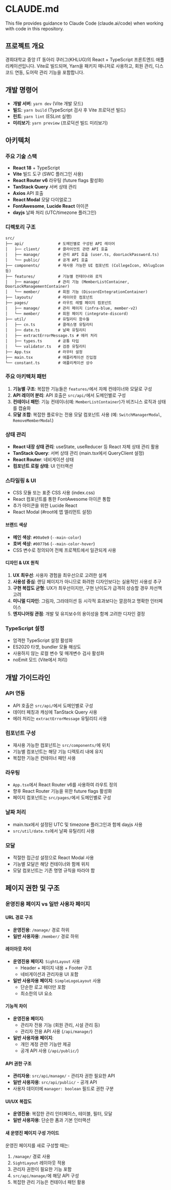# CLAUDE.md

This file provides guidance to Claude Code (claude.ai/code) when working with code in this repository.

## 프로젝트 개요

경희대학교 중앙 IT 동아리 쿠러그(KHLUG)의 React + TypeScript 프론트엔드 애플리케이션입니다. Vite로 빌드되며, Yarn을 패키지 매니저로 사용하고, 회원 관리, 디스코드 연동, 도어락 관리 기능을 포함합니다.

## 개발 명령어

- **개발 서버**: `yarn dev` (Vite 개발 모드)
- **빌드**: `yarn build` (TypeScript 검사 후 Vite 프로덕션 빌드)
- **린트**: `yarn lint` (ESLint 실행)
- **미리보기**: `yarn preview` (프로덕션 빌드 미리보기)

## 아키텍처

### 주요 기술 스택
- **React 18** + TypeScript
- **Vite** 빌드 도구 (SWC 플러그인 사용)
- **React Router v6** 라우팅 (future flags 활성화)
- **TanStack Query** 서버 상태 관리
- **Axios** API 호출
- **React Modal** 모달 다이얼로그
- **FontAwesome**, **Lucide React** 아이콘
- **dayjs** 날짜 처리 (UTC/timezone 플러그인)

### 디렉토리 구조
```
src/
├── api/               # 도메인별로 구성된 API 레이어
│   ├── client/        # 클라이언트 관련 API 호출
│   ├── manage/        # 관리 API 호출 (user.ts, doorLockPassword.ts)
│   └── public/        # 공개 API 호출
├── components/        # 재사용 가능한 UI 컴포넌트 (CollegeIcon, KhlugIcon 등)
├── features/          # 기능별 컨테이너와 로직
│   ├── manage/        # 관리 기능 (MemberListContainer, DoorLockManagementContainer)
│   └── member/        # 회원 기능 (DiscordIntegrationContainer)
├── layouts/           # 레이아웃 컴포넌트
├── pages/             # 라우트 레벨 페이지 컴포넌트
│   ├── manage/        # 관리 페이지 (infra-blue, member-v2)
│   └── member/        # 회원 페이지 (integrate-discord)
├── util/              # 유틸리티 함수들
│   ├── cn.ts          # 클래스명 유틸리티
│   ├── date.ts        # 날짜 유틸리티
│   ├── extractErrorMessage.ts # 에러 처리
│   ├── types.ts       # 공통 타입
│   └── validator.ts   # 검증 유틸리티
├── App.tsx            # 라우터 설정
├── main.tsx           # 애플리케이션 진입점
└── constant.ts        # 애플리케이션 상수
```

### 주요 아키텍처 패턴

1. **기능별 구조**: 복잡한 기능들은 `features/`에서 자체 컨테이너와 모달로 구성
2. **API 레이어 분리**: API 호출은 `src/api/`에서 도메인별로 구성
3. **컨테이너 패턴**: 기능 컨테이너(예: `MemberListContainer`)가 비즈니스 로직과 상태를 캡슐화
4. **모달 조합**: 복잡한 플로우는 전용 모달 컴포넌트 사용 (예: `SwitchManagerModal`, `RemoveMemberModal`)

### 상태 관리
- **React 내장 상태 관리**: useState, useReducer 등 React 자체 상태 관리 활용
- **TanStack Query**: 서버 상태 관리 (main.tsx에서 QueryClient 설정)
- **React Router**: 네비게이션 상태
- **컴포넌트 로컬 상태**: UI 인터랙션

### 스타일링 & UI
- CSS 모듈 또는 표준 CSS 사용 (index.css)
- React 컴포넌트를 통한 FontAwesome 아이콘 통합
- 추가 아이콘을 위한 Lucide React
- React Modal (#root에 앱 엘리먼트 설정)

#### 브랜드 색상
- **메인 색상**: `#00a0e9` (`--main-color`)
- **호버 색상**: `#0077b6` (`--main-color-hover`)
- CSS 변수로 정의되어 전체 프로젝트에서 일관되게 사용

#### 디자인 & UX 원칙
1. **UX 최우선**: 사용자 경험을 최우선으로 고려한 설계
2. **사용성 중심**: 랜딩 페이지가 아니므로 화려한 디자인보다는 실용적인 사용성 추구
3. **구현 복잡도 균형**: UX가 최우선이지만, 구현 난이도가 급격히 상승할 경우 차선책 고려
4. **미니멀 디자인**: 그림자, 그라데이션 등 시각적 효과보다는 깔끔하고 명확한 인터페이스
5. **엔지니어링 관점**: 개발 및 유지보수의 용이성을 함께 고려한 디자인 결정

### TypeScript 설정
- 엄격한 TypeScript 설정 활성화
- ES2020 타겟, bundler 모듈 해상도
- 사용하지 않는 로컬 변수 및 매개변수 검사 활성화
- noEmit 모드 (Vite에서 처리)

## 개발 가이드라인

### API 연동
- API 호출은 `src/api/`에서 도메인별로 구성
- 데이터 페칭과 캐싱에 TanStack Query 사용
- 에러 처리는 `extractErrorMessage` 유틸리티 사용

### 컴포넌트 구성
- 재사용 가능한 컴포넌트는 `src/components/`에 위치
- 기능별 컴포넌트는 해당 기능 디렉토리 내에 유지
- 복잡한 기능은 컨테이너 패턴 사용

### 라우팅
- `App.tsx`에서 React Router v6를 사용하여 라우트 정의
- 향후 React Router 기능을 위한 future flags 활성화
- 페이지 컴포넌트는 `src/pages/`에서 도메인별로 구성

### 날짜 처리
- main.tsx에서 설정된 UTC 및 timezone 플러그인과 함께 dayjs 사용
- `src/util/date.ts`에서 날짜 유틸리티 사용

### 모달
- 적절한 접근성 설정으로 React Modal 사용
- 기능별 모달은 해당 컨테이너와 함께 위치
- 모달 컴포넌트는 기존 명명 규칙을 따라야 함

## 페이지 권한 및 구조

### 운영진용 페이지 vs 일반 사용자 페이지

#### URL 경로 구조
- **운영진용**: `/manage/` 경로 하위
- **일반 사용자용**: `/member/` 경로 하위

#### 레이아웃 차이
- **운영진용 페이지**: `SightLayout` 사용
  - Header + 페이지 내용 + Footer 구조
  - 네비게이션과 관리자용 UI 포함
- **일반 사용자용 페이지**: `SimpleLogoLayout` 사용
  - 단순한 로고 헤더만 포함
  - 최소한의 UI 요소

#### 기능적 차이
- **운영진용 페이지**:
  - 관리자 전용 기능 (회원 관리, 시설 관리 등)
  - 관리자 전용 API 사용 (`/api/manage/`)
- **일반 사용자용 페이지**:
  - 개인 계정 관련 기능만 제공
  - 공개 API 사용 (`/api/public/`)

#### API 권한 구조
- **관리자용**: `src/api/manage/` - 관리자 권한 필요한 API
- **일반 사용자용**: `src/api/public/` - 공개 API
- 사용자 데이터에 `manager: boolean` 필드로 권한 구분

#### UI/UX 복잡도
- **운영진용**: 복잡한 관리 인터페이스, 테이블, 필터, 모달
- **일반 사용자용**: 단순한 폼과 기본 인터랙션

#### 새 운영진 페이지 구성 가이드
운영진 페이지를 새로 구성할 때는:
1. `/manage/` 경로 사용
2. `SightLayout` 레이아웃 적용
3. 관리자 권한이 필요한 기능 포함
4. `src/api/manage/`에 해당 API 구성
5. 복잡한 관리 기능은 컨테이너 패턴 활용